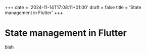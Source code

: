 +++
date = '2024-11-14T17:08:11+01:00'
draft = false
title = 'State management in Flutter'
+++
# State management in Flutter

blah